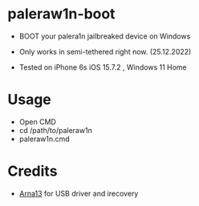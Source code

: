 # paleraw1n-boot
- BOOT your palera1n jailbreaked device on Windows

- Only works in semi-tethered right now. (25.12.2022)
- Tested on iPhone 6s iOS 15.7.2 , Windows 11 Home

# Usage

- Open CMD
- cd /path/to/paleraw1n
- paleraw1n.cmd

# Credits 

- [Arna13](https://github.com/Arna13) for USB driver and irecovery
